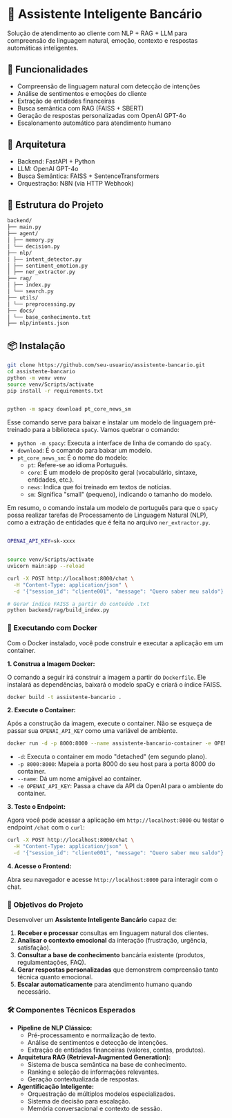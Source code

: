 # 🤖 Assistente Inteligente Bancário

Solução de atendimento ao cliente com NLP + RAG + LLM para compreensão de linguagem natural, emoção, contexto e respostas automáticas inteligentes.

## 🚀 Funcionalidades

- Compreensão de linguagem natural com detecção de intenções
- Análise de sentimentos e emoções do cliente
- Extração de entidades financeiras
- Busca semântica com RAG (FAISS + SBERT)
- Geração de respostas personalizadas com OpenAI GPT-4o
- Escalonamento automático para atendimento humano

## 🧱 Arquitetura

- Backend: FastAPI + Python
- LLM: OpenAI GPT-4o
- Busca Semântica: FAISS + SentenceTransformers
- Orquestração: N8N (via HTTP Webhook)

## 📁 Estrutura do Projeto

```txt
backend/
├── main.py
├── agent/
│ ├── memory.py
│ └── decision.py
├── nlp/
│ ├── intent_detector.py
│ ├── sentiment_emotion.py
│ ├── ner_extractor.py
├── rag/
│ ├── index.py
│ └── search.py
├── utils/
│ └── preprocessing.py
├── docs/
│ └── base_conhecimento.txt
├── nlp/intents.json

```
    

## 📦 Instalação

```bash
git clone https://github.com/seu-usuario/assistente-bancario.git
cd assistente-bancario
python -m venv venv
source venv/Scripts/activate
pip install -r requirements.txt

```

```bash

python -m spacy download pt_core_news_sm

```

Esse comando serve para baixar e instalar um modelo de linguagem pré-treinado para a biblioteca `spaCy`. Vamos quebrar o comando:

*   `python -m spacy`: Executa a interface de linha de comando do `spaCy`.
*   `download`: É o comando para baixar um modelo.
*   `pt_core_news_sm`: É o nome do modelo:
    *   `pt`: Refere-se ao idioma Português.
    *   `core`: É um modelo de propósito geral (vocabulário, sintaxe, entidades, etc.).
    *   `news`: Indica que foi treinado em textos de notícias.
    *   `sm`: Significa "small" (pequeno), indicando o tamanho do modelo.

Em resumo, o comando instala um modelo de português para que o `spaCy` possa realizar tarefas de Processamento de Linguagem Natural (NLP), como a extração de entidades que é feita no arquivo `ner_extractor.py`.



```bash

OPENAI_API_KEY=sk-xxxx


source venv/Scripts/activate
uvicorn main:app --reload

curl -X POST http://localhost:8000/chat \
  -H "Content-Type: application/json" \
  -d '{"session_id": "cliente001", "message": "Quero saber meu saldo"}'

# Gerar índice FAISS a partir do conteúdo .txt
python backend/rag/build_index.py

```

### 🐳 Executando com Docker

Com o Docker instalado, você pode construir e executar a aplicação em um container.

**1. Construa a Imagem Docker:**

O comando a seguir irá construir a imagem a partir do `Dockerfile`. Ele instalará as dependências, baixará o modelo spaCy e criará o índice FAISS.

```bash
docker build -t assistente-bancario .
```

**2. Execute o Container:**

Após a construção da imagem, execute o container. Não se esqueça de passar sua `OPENAI_API_KEY` como uma variável de ambiente.

```bash
docker run -d -p 8000:8000 --name assistente-bancario-container -e OPENAI_API_KEY="sua_chave_aqui" assistente-bancario
```

- `-d`: Executa o container em modo "detached" (em segundo plano).
- `-p 8000:8000`: Mapeia a porta 8000 do seu host para a porta 8000 do container.
- `--name`: Dá um nome amigável ao container.
- `-e OPENAI_API_KEY`: Passa a chave da API da OpenAI para o ambiente do container.

**3. Teste o Endpoint:**

Agora você pode acessar a aplicação em `http://localhost:8000` ou testar o endpoint `/chat` com o `curl`:

```bash
curl -X POST http://localhost:8000/chat \
  -H "Content-Type: application/json" \
  -d '{"session_id": "cliente001", "message": "Quero saber meu saldo"}'
```

**4. Acesse o Frontend:**

Abra seu navegador e acesse `http://localhost:8000` para interagir com o chat.

### 🎯 Objetivos do Projeto

Desenvolver um **Assistente Inteligente Bancário** capaz de:

1.  **Receber e processar** consultas em linguagem natural dos clientes.
2.  **Analisar o contexto emocional** da interação (frustração, urgência, satisfação).
3.  **Consultar a base de conhecimento** bancária existente (produtos, regulamentações, FAQ).
4.  **Gerar respostas personalizadas** que demonstrem compreensão tanto técnica quanto emocional.
5.  **Escalar automaticamente** para atendimento humano quando necessário.

### 🛠️ Componentes Técnicos Esperados

*   **Pipeline de NLP Clássico:**
    *   Pré-processamento e normalização de texto.
    *   Análise de sentimentos e detecção de intenções.
    *   Extração de entidades financeiras (valores, contas, produtos).
*   **Arquitetura RAG (Retrieval-Augmented Generation):**
    *   Sistema de busca semântica na base de conhecimento.
    *   Ranking e seleção de informações relevantes.
    *   Geração contextualizada de respostas.
*   **Agentificação Inteligente:**
    *   Orquestração de múltiplos modelos especializados.
    *   Sistema de decisão para escalação.
    *   Memória conversacional e contexto de sessão.